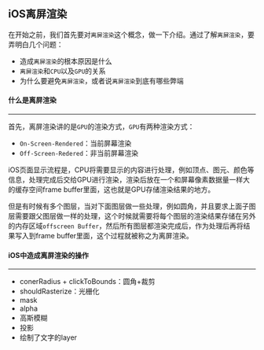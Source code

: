 ## iOS离屏渲染



在开始之前，我们首先要对`离屏渲染`这个概念，做一下介绍。通过了解`离屏渲染`，要弄明白几个问题：

- 造成`离屏渲染`的根本原因是什么
- `离屏渲染`和`CPU`以及`GPU`的关系
- 为什么要避免`离屏渲染`，或者说`离屏渲染`到底有哪些弊端



#### 什么是离屏渲染

-----

首先，离屏渲染讲的是`GPU`的渲染方式，`GPU`有两种渲染方式：

- `On-Screen-Rendered`：当前屏幕渲染
- `Off-Screen-Redered`：非当前屏幕渲染

iOS页面显示流程是，CPU将需要显示的内容进行处理，例如顶点、图元、颜色等信息，处理完成后交给GPU进行渲染，渲染后放在一个和屏幕像素数据量一样大的缓存空间frame buffer里面，这也就是GPU存储渲染结果的地方。

但是有时候有多个图层，当对下面图层做一些处理，例如圆角，并且要求上面子图层需要跟父图层做一样的处理，这个时候就需要将每个图层的渲染结果存储在另外的内存区域`offscreen Buffer`，然后所有图层都渲染完成后，作为处理后再将结果写入到frame buffer里面，这个过程就被称之为离屏渲染。



#### iOS中造成离屏渲染的操作

------

- conerRadius + clickToBounds：圆角+裁剪
- shouldRasterize：光栅化
- mask
- alpha
- 高斯模糊
- 投影
- 绘制了文字的layer